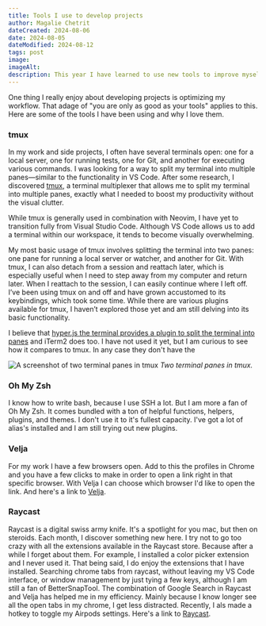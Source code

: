 ```yaml
---
title: Tools I use to develop projects
author: Magalie Chetrit
dateCreated: 2024-08-06
date: 2024-08-05
dateModified: 2024-08-12
tags: post
image:
imageAlt:
description: This year I have learned to use new tools to improve myself in my work. Here's how I use them and why I love them.
---
```


One thing I really enjoy about developing projects is optimizing my workflow. That adage of "you are only as good as your tools" applies to this. Here are some of the tools I have been using and why I love them.

### tmux
In my work and side projects, I often have several terminals open: one for a local server, one for running tests, one for Git, and another for executing various commands. I was looking for a way to split my terminal into multiple panes—similar to the functionality in VS Code. After some research, I discovered [tmux](https://github.com/tmux/tmux/wiki), a terminal multiplexer that allows me to split my terminal into multiple panes, exactly what I needed to boost my productivity without the visual clutter.

While tmux is generally used in combination with Neovim, I have yet to transition fully from Visual Studio Code. Although VS Code allows us to add a terminal within our workspace, it tends to become visually overwhelming.

My most basic usage of tmux involves splitting the terminal into two panes: one pane for running a local server or watcher, and another for Git. With tmux, I can also detach from a session and reattach later, which is especially useful when I need to step away from my computer and return later. When I reattach to the session, I can easily continue where I left off.
I’ve been using tmux on and off and have grown accustomed to its keybindings, which took some time. While there are various plugins available for tmux, I haven’t explored those yet and am still delving into its basic functionality.

I believe that [hyper.js the terminal provides a plugin to split the terminal into panes](https://hyper.is/store/hyper-pane) and iTerm2 does too. I have not used it yet, but I am curious to see how it compares to tmux.
In any case they don't have the

![A screenshot of two terminal panes in tmux](/assets/img/2024-08-06-tools-I%20use%20to%20develop/screenshot-tmux.png "A screenshot of two terminal panes in tmux")
*Two terminal panes in tmux.*

### Oh My Zsh
I know how to write bash, because I use SSH a lot. But I am more a fan of Oh My Zsh. It comes bundled with a ton of helpful functions, helpers, plugins, and themes. I don't use it to it's fullest capacity. I've got a lot of alias's installed and I am still trying out new plugins.

### Velja
For my work I have a few browsers open. Add to this the profiles in Chrome and you have a few clicks to make in order to open a link right in that specific browser. With Velja I can choose which browser I'd like to open the link. And here's a link to [Velja](https://sindresorhus.com/velja).

### Raycast
Raycast is a digital swiss army knife. It's a spotlight for you mac, but then on steroids. Each month, I discover something new here. I try not to go too crazy with all the extensions available in the Raycast store. Because after a while I forget about them. For example, I installed a color picker extension and I never used it. That being said, I do enjoy the extensions that I have installed. Searching chrome tabs from raycast, without leaving my VS Code interface, or window management by just tying a few keys, although I am still a fan of BetterSnapTool. The combination of Google Search in Raycast and Velja has helped me in my efficiency. Mainly because I know longer see all the open tabs in my chrome, I get less distracted. Recently, I als made a hotkey to toggle my Airpods settings. Here's a link to [Raycast](https://raycast.com/).

